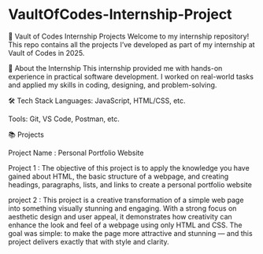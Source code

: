 # VaultOfCodes-Internship-Project
📁 Vault of Codes Internship Projects
Welcome to my internship repository! This repo contains all the projects I’ve developed as part of my internship at Vault of Codes in 2025.

📌 About the Internship
This internship provided me with hands-on experience in practical software development. I worked on real-world tasks and applied my skills in coding, designing, and problem-solving.

🛠️ Tech Stack
Languages:  JavaScript, HTML/CSS, etc.

Tools: Git, VS Code, Postman, etc.



📚 Projects

Project Name : Personal Portfolio Website

Project 1 : The objective of this project is to apply the knowledge you have gained about HTML,
the basic structure of a webpage, and creating headings, paragraphs, lists, and links to create a
personal portfolio website

project 2 : This project is a creative transformation of a simple web page into something visually stunning and engaging. With a strong focus on aesthetic design and user appeal, it demonstrates how creativity can enhance the look and feel of a webpage using only HTML and CSS. The goal was simple: to make the page more attractive and stunning — and this project delivers exactly that with style and clarity.





